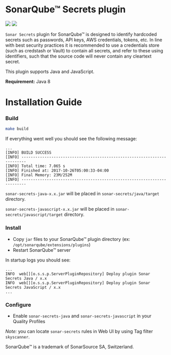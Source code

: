 # SonarQube™ Secrets plugin

[![](https://github.com/Skyscanner/sonar-secrets/workflows/build/badge.svg)](https://github.com/Skyscanner/sonar-secrets/actions)
[![](https://img.shields.io/badge/Java-8-red)](https://img.shields.io/badge/Java-8-red)


`Sonar Secrets` plugin for SonarQube™ is designed to identify hardcoded secrets such as passwords, API keys, AWS credentials, tokens, etc. In line with best security practices it is recommended to use a credentials store (such as credstash or Vault) to contain all secrets, and refer to these using identifiers, such that the source code will never contain any cleartext secret.

This plugin supports Java and JavaScript.

**Requirement:** Java 8

# Installation Guide
### Build
```bash
make build
```

If everything went well you should see the following message:
```
...
[INFO] BUILD SUCCESS
[INFO] ------------------------------------------------------------------------
[INFO] Total time: 7.065 s
[INFO] Finished at: 2017-10-26T05:00:33-04:00
[INFO] Final Memory: 23M/252M
[INFO] ------------------------------------------------------------------------
```

`sonar-secrets-java-x.x.jar` will be placed in `sonar-secrets/java/target` directory.

`sonar-secrets-javascript-x.x.jar` will be placed in `sonar-secrets/javascript/target` directory.

### Install
* Copy `jar` files to your SonarQube™ plugin directory (ex: `/opt/sonarqube/extensions/plugins`)
* Restart SonarQube™ server

In startup logs you should see:
```
...
INFO  web[][o.s.s.p.ServerPluginRepository] Deploy plugin Sonar Secrets Java / x.x
INFO  web[][o.s.s.p.ServerPluginRepository] Deploy plugin Sonar Secrets JavaScript / x.x
...
```

### Configure
* Enable `sonar-secrets-java` and `sonar-secrets-javascript` in your Quality Profiles

*Note:* you can locate `sonar-secrets` rules in Web UI by using Tag filter `skyscanner`.

SonarQube™ is a trademark of SonarSource SA, Switzerland.